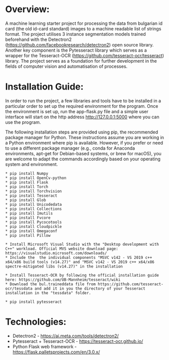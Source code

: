# Overview:
A machine learning starter project for processing the data from bulgarian id card (the old id-card standard) images to a machine readable list of strings format. The project utilises 3 instance segmentation models trained beforehand with the Detectron2 (https://github.com/facebookresearch/detectron2) open source library. Another key component is the Pytesseract library which serves as a wrapper for the Tesseract-OCR (https://github.com/tesseract-ocr/tesseract) library. The project serves as a foundation for further development in the fields of computer vision and automatisation of processes.


# Installation Guide:
In order to run the project, a few libraries and tools have to be installed in a particular order to set up the required environment for the program. Once the environment is set up, run the app-flask.py file and a simple user interface will start on the http address http://127.0.0.1:5000 where you can use the program.

The following installation steps are provided using pip, the recommended package manager for Python. These instructions assume you are working in a Python environment where pip is available. However, if you prefer or need to use a different package manager (e.g., conda for Anaconda environments, apt-get for Debian-based systems, or brew for macOS), you are welcome to adapt the commands accordingly based on your operating system and environment.
```
* pip install Numpy
* pip install OpenCv-python
* pip install Flask
* pip install Torch
* pip install Torchvision
* pip install Tesseract
* pip install Glob
* pip install Unicodedata
* pip install Collections
* pip install Imutils
* pip install Fvcore
* pip install Pycocotools
* pip install Cloudpickle
* pip install Omegaconf
* pip install Pillow

* Install Microsoft Visual Studio with the "Desktop development with C++" workload. Official MVS website download page: https://visualstudio.microsoft.com/downloads/
* Include the  the individual components "MSVC v142 - VS 2019 c++ x64/x86 build tools (v14.27)" and "MSVC v142 - VS 2019 c++ x64/x86 spectre-mitigated libs (v14.27)" in the installation

* Install Tesseract-OCR by following the official installation guide here: https://github.com/UB-Mannheim/tesseract/wiki
* Download the bul.traineddata file from https://github.com/tesseract-ocr/tessdata and add it in you the directory of your Tesseract installation in the "tessdata" folder.

* pip install pytesseract
```

# Technologies:
* Detectron2 - https://ai.meta.com/tools/detectron2/
* Pytesseract + Tesseract-OCR - https://tesseract-ocr.github.io/
* Python Flask web framework  - https://flask.palletsprojects.com/en/3.0.x/
